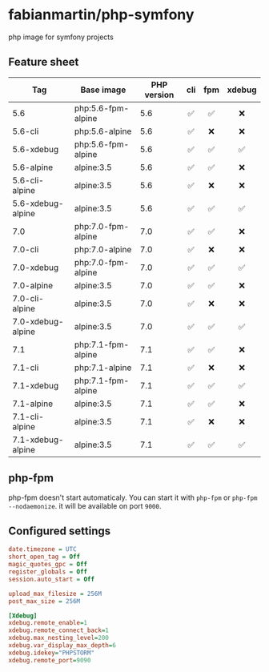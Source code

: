 # fabianmartin/php-symfony

php image for symfony projects

## Feature sheet
 
| Tag               | Base image         | PHP version   | cli                | fpm                | xdebug             |
| ----------------- | ------------------ | ------------- | :----------------: | :----------------: | :----------------: |
| 5.6               | php:5.6-fpm-alpine | 5.6           | :white_check_mark: | :white_check_mark: | :x:                |
| 5.6-cli           | php:5.6-alpine     | 5.6           | :white_check_mark: | :x:                | :x:                |
| 5.6-xdebug        | php:5.6-fpm-alpine | 5.6           | :white_check_mark: | :white_check_mark: | :white_check_mark: |
| 5.6-alpine        | alpine:3.5         | 5.6           | :white_check_mark: | :white_check_mark: | :x:                |
| 5.6-cli-alpine    | alpine:3.5         | 5.6           | :white_check_mark: | :x:                | :x:                |
| 5.6-xdebug-alpine | alpine:3.5         | 5.6           | :white_check_mark: | :white_check_mark: | :white_check_mark: |
| 7.0               | php:7.0-fpm-alpine | 7.0           | :white_check_mark: | :white_check_mark: | :x:                |
| 7.0-cli           | php:7.0-alpine     | 7.0           | :white_check_mark: | :x:                | :x:                |
| 7.0-xdebug        | php:7.0-fpm-alpine | 7.0           | :white_check_mark: | :white_check_mark: | :white_check_mark: |
| 7.0-alpine        | alpine:3.5         | 7.0           | :white_check_mark: | :white_check_mark: | :x:                |
| 7.0-cli-alpine    | alpine:3.5         | 7.0           | :white_check_mark: | :x:                | :x:                |
| 7.0-xdebug-alpine | alpine:3.5         | 7.0           | :white_check_mark: | :white_check_mark: | :white_check_mark: |
| 7.1               | php:7.1-fpm-alpine | 7.1           | :white_check_mark: | :white_check_mark: | :x:                |
| 7.1-cli           | php:7.1-alpine     | 7.1           | :white_check_mark: | :x:                | :x:                |
| 7.1-xdebug        | php:7.1-fpm-alpine | 7.1           | :white_check_mark: | :white_check_mark: | :white_check_mark: |
| 7.1-alpine        | alpine:3.5         | 7.1           | :white_check_mark: | :white_check_mark: | :x:                |
| 7.1-cli-alpine    | alpine:3.5         | 7.1           | :white_check_mark: | :x:                | :x:                |
| 7.1-xdebug-alpine | alpine:3.5         | 7.1           | :white_check_mark: | :white_check_mark: | :white_check_mark: |

## php-fpm

php-fpm doesn't start automaticaly. You can start it with `php-fpm` or `php-fpm --nodaemonize`. it will be available on port `9000`.

## Configured settings

```ini
date.timezone = UTC
short_open_tag = Off
magic_quotes_gpc = Off
register_globals = Off
session.auto_start = Off

upload_max_filesize = 256M
post_max_size = 256M

[Xdebug]
xdebug.remote_enable=1
xdebug.remote_connect_back=1
xdebug.max_nesting_level=200
xdebug.var_display_max_depth=6
xdebug.idekey="PHPSTORM"
xdebug.remote_port=9090
```